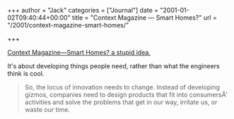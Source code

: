 +++
author = "Jack"
categories = ["Journal"]
date = "2001-01-02T09:40:44+00:00"
title = "Context Magazine — Smart Homes?"
url = "/2001/context-magazine-smart-homes/"

+++

[Context Magazine—Smart Homes? a stupid idea.][1]

It's about developing things people need, rather than what the engineers think is cool.
  


> So, the locus of innovation needs to change. Instead of developing gizmos, companies need to design products that fit into consumers&#194;' activities and solve the problems that get in our way, irritate us, or waste our time.

  
>

 [1]: http://web.archive.org/web/20091214060917/http://www.contextmag.com:80/setFrameRedirect.asp?src=/archives/200012/TheGreatLie.asp